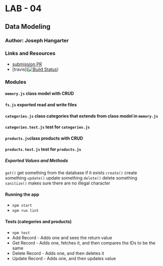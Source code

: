 # LAB - 04

## Data Modeling

### Author: Joseph Hangarter

### Links and Resources
* [submission PR](https://github.com/401-advanced-javascriptnights-joseph/lab-04-data-modeling/pull/2)
* [travis]([![Build Status](https://travis-ci.com/401-advanced-javascriptnights-joseph/lab-04-data-modeling.svg?branch=master)](https://travis-ci.com/401-advanced-javascriptnights-joseph/lab-04-data-modeling))

### Modules
#### `memory.js` class model with CRUD
#### `fs.js` exported read and write files
#### `categories.js` class categories that extends from class model in `memory.js`
#### `categories.test.js` test for `categories.js`
#### `products.js`class products with CRUD
#### `products.test.js` test for `products.js`

##### Exported Values and Methods
`get()` get something from the database if it exists
`create()` create something
`update()` update something
`delete()` delete something
`sanitize()` makes sure there are no illegal character

#### Running the app
* `npm start`
* `npm run lint`
  
#### Tests (categories and products)
* `npm test`
* Add Record - Adds one and sees the return value
* Get Record - Adds one, fetches it, and then compares the IDs to be the same
* Delete Record - Adds one, and then deletes it
* Update Record - Adds one, and then updates value
